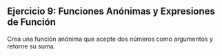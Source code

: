 ## Ejercicio 9: Funciones Anónimas y Expresiones de Función

Crea una función anónima que acepte dos números como argumentos y retorne su suma.
